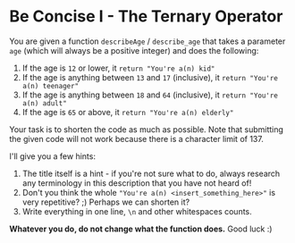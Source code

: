 # Be Concise I - The Ternary Operator

You are given a function ```describeAge``` / ```describe_age``` that takes a parameter ```age``` (which will always be a
positive integer) and does the following:

1. If the age is ```12``` or lower, it ```return "You're a(n) kid"```
2. If the age is anything between ```13``` and ```17``` (inclusive), it ```return "You're a(n) teenager"```
3. If the age is anything between ```18``` and ```64``` (inclusive), it ```return "You're a(n) adult"```
4. If the age is ```65``` or above, it ```return "You're a(n) elderly"```

Your task is to shorten the code as much as possible. Note that submitting the given code will not work because there is
a character limit of 137.

I'll give you a few hints:

1. The title itself is a hint - if you're not sure what to do, always research any terminology in this description that
   you have not heard of!
2. Don't you think the whole ```"You're a(n) <insert_something_here>"``` is very repetitive? ;) Perhaps we can shorten
   it?
3. Write everything in one line, ```\n``` and other whitespaces counts.

**Whatever you do, do not change what the function does.** Good luck :)